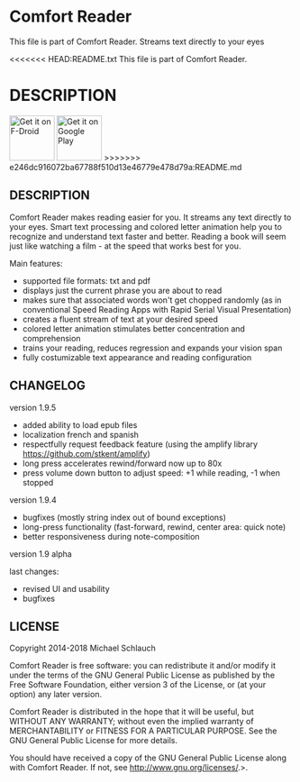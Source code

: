 # Comfort Reader

This file is part of Comfort Reader. Streams text directly to your eyes

<<<<<<< HEAD:README.txt
This file is part of Comfort Reader.

DESCRIPTION
=======
<a href="https://f-droid.org/packages/com.mschlauch.comfortreader/" target="_blank">
<img src="https://f-droid.org/badge/get-it-on.png" alt="Get it on F-Droid" height="80"/></a>
<a href="https://play.google.com/store/apps/details?id=com.mschlauch.comfortreader" target="_blank">
<img src="https://play.google.com/intl/en_us/badges/images/generic/en-play-badge.png" alt="Get it on Google Play" height="80"/></a>
>>>>>>> e246dc916072ba67788f510d13e46779e478d79a:README.md

## DESCRIPTION
Comfort Reader makes reading easier for you. It streams any text directly to your eyes. Smart text processing and colored letter animation help you to recognize and understand text faster and better. Reading a book will seem just like watching a film - at the speed that works best for you.

Main features:
- supported file formats: txt and pdf
- displays just the current phrase you are about to read
- makes sure that associated words won't get chopped randomly (as in conventional Speed Reading Apps with Rapid Serial Visual Presentation)
- creates a fluent stream of text at your desired speed
- colored letter animation stimulates better concentration and comprehension
- trains your reading, reduces regression and expands your vision span
- fully costumizable text appearance and reading configuration

## CHANGELOG

version 1.9.5
- added ability to load epub files
- localization french and spanish
- respectfully request feedback feature (using the amplify library https://github.com/stkent/amplify)
- long press accelerates rewind/forward now up to 80x
- press volume down button to adjust speed: +1 while reading, -1 when stopped

version 1.9.4
- bugfixes (mostly string index out of bound exceptions)
- long-press functionality (fast-forward, rewind, center area: quick note)
- better responsiveness during note-composition


version 1.9 alpha

last changes:
- revised UI and usability
- bugfixes

## LICENSE
Copyright 2014-2018 Michael Schlauch

Comfort Reader is free software: you can redistribute it and/or modify
it under the terms of the GNU General Public License as published by
the Free Software Foundation, either version 3 of the License, or
(at your option) any later version.

Comfort Reader is distributed in the hope that it will be useful,
but WITHOUT ANY WARRANTY; without even the implied warranty of
MERCHANTABILITY or FITNESS FOR A PARTICULAR PURPOSE.  See the
GNU General Public License for more details.

You should have received a copy of the GNU General Public License
along with Comfort Reader.  If not, see <http://www.gnu.org/licenses/>.>.
